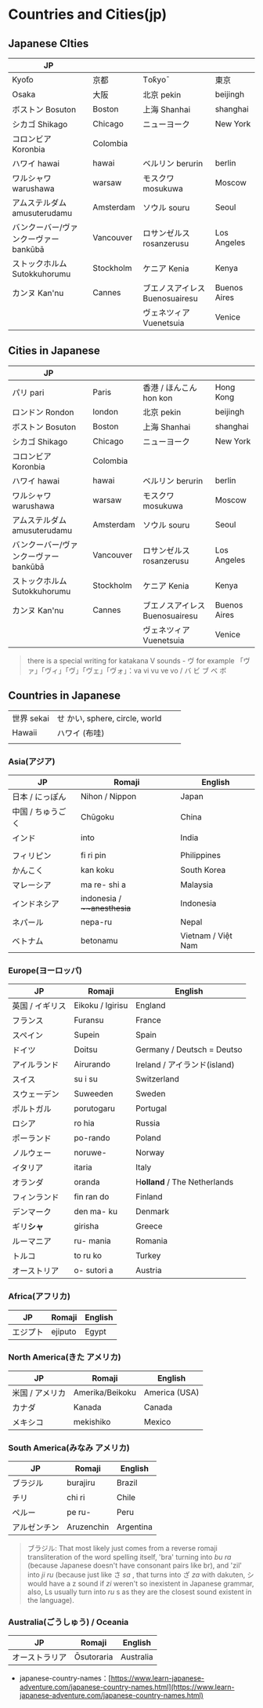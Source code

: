 # Countries and Cities(jp)

## Japanese CIties

| JP                                     |           |                                 |              |
| -------------------------------------- | --------- | ------------------------------- | ------------ |
| Kyо̄to                                  | 京都      | Tо̄kyо̄                           | 東京         |
| Osaka                                  | 大阪      | 北京 pekin                      | beijingh     |
| ボストン Bosuton                       | Boston    | 上海  Shanhai                   | shanghai     |
| シカゴ  Shikago                        | Chicago   | ニューヨーク                    | New York     |
| コロンビア Koronbia                    | Colombia  |                                 |              |
| ハワイ hawai                           | hawai     | ベルリン berurin                | berlin       |
| ワルシャワ warushawa                   | warsaw    | モスクワ mosukuwa               | Moscow       |
| アムステルダム  amusuterudamu          | Amsterdam | ソウル souru                    | Seoul        |
| バンクーバー/ヴァンクーヴァー  bankūbā | Vancouver | ロサンゼルス rosanzerusu        | Los Angeles  |
| ストックホルム Sutokkuhorumu           | Stockholm | ケニア Kenia                    | Kenya        |
| カンヌ  Kan'nu                         | Cannes    | ブエノスアイレス  Buenosuairesu | Buenos Aires |
|                                        |           | ヴェネツィア Vuenetsuia         | Venice       |

## Cities in Japanese

| JP                       |           |                         |              |
| ------------------------ | --------- | ----------------------- | ------------ |
| パリ pari                  | Paris     | 香港 / ほんこん  hon kon      | Hong Kong    |
| ロンドン Rondon              | london    | 北京 pekin                | beijingh     |
| ボストン Bosuton             | Boston    | 上海  Shanhai             | shanghai     |
| シカゴ  Shikago             | Chicago   | ニューヨーク                  | New York     |
| コロンビア Koronbia           | Colombia  |                         |              |
| ハワイ hawai                | hawai     | ベルリン berurin            | berlin       |
| ワルシャワ warushawa          | warsaw    | モスクワ mosukuwa           | Moscow       |
| アムステルダム  amusuterudamu   | Amsterdam | ソウル souru               | Seoul        |
| バンクーバー/ヴァンクーヴァー  bankūbā | Vancouver | ロサンゼルス rosanzerusu      | Los Angeles  |
| ストックホルム Sutokkuhorumu    | Stockholm | ケニア Kenia               | Kenya        |
| カンヌ  Kan'nu              | Cannes    | ブエノスアイレス  Buenosuairesu | Buenos Aires |
|                          |           | ヴェネツィア Vuenetsuia       | Venice       |

> there is a special writing for katakana V sounds - ヴ for example 「ヴァ」「ヴィ」「ヴ」「ヴェ」「ヴォ」：va vi vu ve vo / バ ビ ブ ベ ボ

## Countries in Japanese

|          |                             |   |   |
| -------- | --------------------------- | - | - |
| 世界 sekai | せ かい, sphere, circle, world |   |   |
| Hawaii   | ハワイ (布哇)                    |   |   |
|          |                             |   |   |

### Asia(アジア)

| JP         | Romaji                         | English            |
| ---------- | ------------------------------ | ------------------ |
| 日本 / にっぽん  | Nihon / Nippon                 | Japan              |
| 中国 / ちゅうごく | Chūgoku                        | China              |
| インド        | into                           | India              |
|            |                                |                    |
| フィリピン      | fi ri pin                      | Philippines        |
| かんこく       | kan koku                       | South Korea        |
| マレーシア      | ma re- shi a                   | Malaysia           |
| インドネシア     | indonesia / ~~\~\~anesthesia~~ | Indonesia          |
| ネパール       | nepa-ru                        | Nepal              |
| ベトナム       | betonamu                       | Vietnam / Việt Nam |

### Europe(ヨーロッパ)

| JP        | Romaji           | English                       |
| --------- | ---------------- | ----------------------------- |
| 英国 / イギリス | Eikoku / Igirisu | England                       |
| フランス      | Furansu          | France                        |
| スペイン      | Supein           | Spain                         |
| ドイツ       | Doitsu           | Germany / Deutsch = Deutso    |
| アイルランド    | Airurando        | Ireland / アイランド(island)       |
| スイス       | su i su          | Switzerland                   |
| スウェーデン    | Suweeden         | Sweden                        |
| ポルトガル     | porutogaru       | Portugal                      |
| ロシア       | ro hia           | Russia                        |
| ポーランド     | po-rando         | Poland                        |
| ノルウェー     | noruwe-          | Norway                        |
| イタリア      | itaria           | Italy                         |
| オランダ      | oranda           | H**olland** / The Netherlands |
| フィンランド    | fin ran do       | Finland                       |
| デンマーク     | den ma- ku       | Denmark                       |
| ギリ**シャ**  | girisha          | Greece                        |
| ルーマニア     | ru- mania        | Romania                       |
| トルコ       | to ru ko         | Turkey                        |
| オーストリア    | o- sutori a      | Austria                       |

### Africa(アフリカ)

| JP   | Romaji  | English |
| ---- | ------- | ------- |
| エジプト | ejiputo | Egypt   |

### North America(きた アメリカ)

| JP        | Romaji          | English       |
| --------- | --------------- | ------------- |
| 米国 / アメリカ | Amerika/Beikoku | America (USA) |
| カナダ       | Kanada          | Canada        |
| メキシコ      | mekishiko       | Mexico        |

### South America(みなみ アメリカ)

| JP     | Romaji     | English   |
| ------ | ---------- | --------- |
| ブラジル   | burajiru   | Brazil    |
| チリ     | chi ri     | Chile     |
| ペルー    | pe ru-     | Peru      |
| アルゼンチン | Aruzenchin | Argentina |

> ブラジル: That most likely just comes from a reverse romaji transliteration of the word spelling itself, 'bra' turning into _bu ra_ (because Japanese doesn't have consonant pairs like br), and 'zil' into _ji ru_ (because just like さ _sa_ , that turns into ざ _za_ with dakuten, シ would have a z sound if _zi_ weren't so inexistent in Japanese grammar, also, Ls usually turn into _ru_ s as they are the closest sound existent in the language).

### Australia(ごうしゅう) / Oceania

| JP      | Romaji     | English   |
| ------- | ---------- | --------- |
| オーストラリア | Ōsutoraria | Australia |

* japanese-country-names：[https://www.learn-japanese-adventure.com/japanese-country-names.html](https://www.learn-japanese-adventure.com/japanese-country-names.html)
